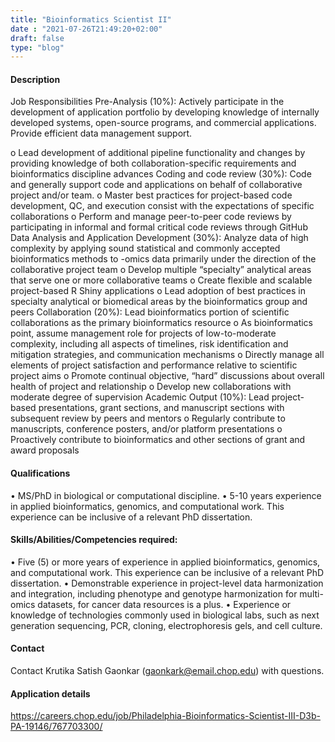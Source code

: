 ```yaml
---
title: "Bioinformatics Scientist II"
date : "2021-07-26T21:49:20+02:00"
draft: false
type: "blog"
---
```


#### Description

Job Responsibilities
Pre-Analysis (10%): Actively participate in the development of application portfolio by developing knowledge of internally developed systems, open-source programs, and commercial applications. Provide efficient data management support.

<!--more-->

o    Lead development of additional pipeline functionality and changes by providing knowledge of both collaboration-specific requirements and bioinformatics discipline advances
Coding and code review (30%): Code and generally support code and applications on behalf of collaborative project and/or team.
o    Master best practices for project-based code development, QC, and execution consist with the expectations of specific collaborations
o    Perform and manage peer-to-peer code reviews by participating in informal and formal critical code reviews through GitHub
Data Analysis and Application Development (30%): Analyze data of high complexity by applying sound statistical and commonly accepted bioinformatics methods to -omics data primarily under the direction of the collaborative project team 
o    Develop multiple “specialty” analytical areas that serve one or more collaborative teams
o    Create flexible and scalable project-based R Shiny applications 
o    Lead adoption of best practices in specialty analytical or biomedical areas by the bioinformatics group and peers
Collaboration (20%): Lead bioinformatics portion of scientific collaborations as the primary bioinformatics resource
o    As bioinformatics point, assume management role for projects of low-to-moderate complexity, including all aspects of timelines, risk identification and mitigation strategies, and communication mechanisms
o    Directly manage all elements of project satisfaction and performance relative to scientific project aims
o    Promote continual objective, “hard” discussions about overall health of project and relationship
o    Develop new collaborations with moderate degree of supervision
Academic Output (10%): Lead project-based presentations, grant sections, and manuscript sections with subsequent review by peers and mentors
o    Regularly contribute to manuscripts, conference posters, and/or platform presentations
o    Proactively contribute to bioinformatics and other sections of grant and award proposals


#### Qualifications	

•    MS/PhD in biological or computational discipline.
•    5-10 years experience in applied bioinformatics, genomics, and computational work. This experience can be inclusive of a relevant PhD dissertation.


#### Skills/Abilities/Competencies required:

•    Five (5) or more years of experience in applied bioinformatics, genomics, and computational work. This experience can be inclusive of a relevant PhD dissertation.
•    Demonstrable experience in project-level data harmonization and integration, including phenotype and genotype harmonization for multi-omics datasets, for cancer data resources is a plus.
•    Experience or knowledge of technologies commonly used in biological labs, such as next generation sequencing, PCR, cloning, electrophoresis gels, and cell culture.


#### Contact

Contact Krutika Satish Gaonkar (gaonkark@email.chop.edu) with questions.

#### Application details

https://careers.chop.edu/job/Philadelphia-Bioinformatics-Scientist-III-D3b-PA-19146/767703300/

